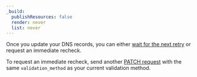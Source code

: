 ```yaml
---
_build:
  publishResources: false
  render: never
  list: never
---
```


Once you update your DNS records, you can either [wait for the next retry](/ssl/reference/validation-backoff-schedule/) or request an immediate recheck.

To request an immediate recheck, send another [PATCH request](https://api.cloudflare.com/#ssl-verification-edit-ssl-certificate-pack-validation-method) with the same `validation_method` as your current validation method.
